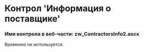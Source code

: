 ﻿---
description: 2.4.9.1
---
# Контрол 'Информация о поставщике'
### Имя контрола в веб-части: zw_ContractorsInfo2.ascx
Временно не используется.

